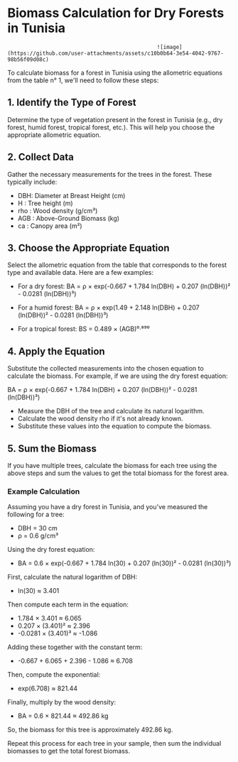 # Biomass Calculation for Dry Forests in Tunisia

                                                   ![image](https://github.com/user-attachments/assets/c10b0b64-3e54-4042-9767-98b56f09d08c)

To calculate biomass for a forest in Tunisia using the allometric equations from the table n° 1, we'll need to follow these steps:

## 1. Identify the Type of Forest
Determine the type of vegetation present in the forest in Tunisia (e.g., dry forest, humid forest, tropical forest, etc.). This will help you choose the appropriate allometric equation.

## 2. Collect Data
Gather the necessary measurements for the trees in the forest. These typically include:
- DBH: Diameter at Breast Height (cm)
-  H : Tree height (m)
- rho : Wood density (g/cm³)
-  AGB : Above-Ground Biomass (kg)
- ca : Canopy area (m²)

## 3. Choose the Appropriate Equation
Select the allometric equation from the table that corresponds to the forest type and available data. Here are a few examples:

- For a dry forest: 
  BA = ρ × exp(-0.667 + 1.784 ln(DBH) + 0.207 (ln(DBH))² - 0.0281 (ln(DBH))³)

- For a humid forest:
 BA = ρ × exp(1.49 + 2.148 ln(DBH) + 0.207 (ln(DBH))² - 0.0281 (ln(DBH))³)

- For a tropical forest:
  BS = 0.489 × (AGB)⁰·⁸⁹⁰

## 4. Apply the Equation
Substitute the collected measurements into the chosen equation to calculate the biomass. For example, if we are using the dry forest equation:

BA = ρ × exp(-0.667 + 1.784 ln(DBH) + 0.207 (ln(DBH))² - 0.0281 (ln(DBH))³)



- Measure the DBH of the tree and calculate its natural logarithm.
- Calculate the wood density rho  if it's not already known.
- Substitute these values into the equation to compute the biomass.

## 5. Sum the Biomass
If you have multiple trees, calculate the biomass for each tree using the above steps and sum the values to get the total biomass for the forest area.

### Example Calculation

Assuming you have a dry forest in Tunisia, and you've measured the following for a tree:
- DBH = 30 cm
- ρ = 0.6 g/cm³

Using the dry forest equation:
- BA = 0.6 × exp(-0.667 + 1.784 ln(30) + 0.207 (ln(30))² - 0.0281 (ln(30))³)


First, calculate the natural logarithm of DBH:
- ln(30) ≈ 3.401

Then compute each term in the equation:
- 1.784 × 3.401 ≈ 6.065
- 0.207 × (3.401)² ≈ 2.396
- -0.0281 × (3.401)³ ≈ -1.086

Adding these together with the constant term:
- -0.667 + 6.065 + 2.396 - 1.086 ≈ 6.708
  
Then, compute the exponential:
- exp(6.708) ≈ 821.44
  
Finally, multiply by the wood density:
- BA = 0.6 × 821.44 ≈ 492.86 kg

So, the biomass for this tree is approximately 492.86 kg.

Repeat this process for each tree in your sample, then sum the individual biomasses to get the total forest biomass.
